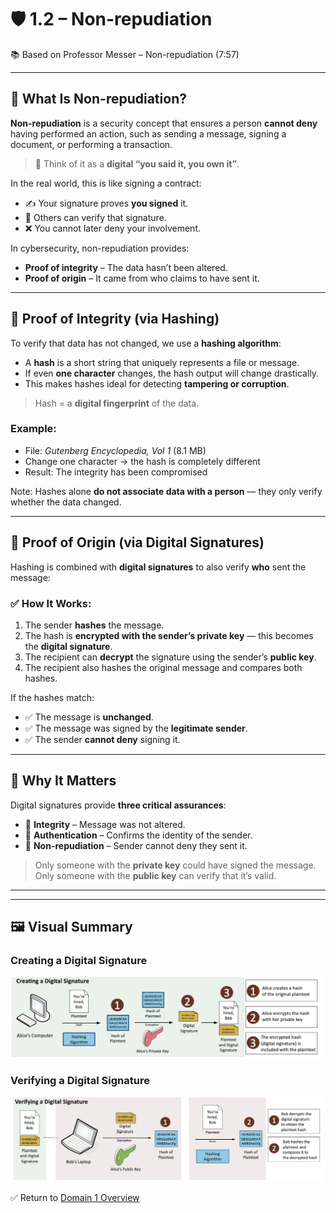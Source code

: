 # 🛡️ 1.2 – Non-repudiation

📚 Based on Professor Messer – Non-repudiation (7:57)

---

## 🎯 What Is Non-repudiation?

**Non-repudiation** is a security concept that ensures a person **cannot deny** having performed an action, such as sending a message, signing a document, or performing a transaction.

> 🧠 Think of it as a **digital “you said it, you own it”**.

In the real world, this is like signing a contract:
- ✍️ Your signature proves **you signed** it.
- 🧾 Others can verify that signature.
- ❌ You cannot later deny your involvement.

In cybersecurity, non-repudiation provides:
- **Proof of integrity** – The data hasn’t been altered.
- **Proof of origin** – It came from who claims to have sent it.

---

## 🧪 Proof of Integrity (via Hashing)

To verify that data has not changed, we use a **hashing algorithm**:
- A **hash** is a short string that uniquely represents a file or message.
- If even **one character** changes, the hash output will change drastically.
- This makes hashes ideal for detecting **tampering or corruption**.

> Hash = a **digital fingerprint** of the data.

### Example:
- File: *Gutenberg Encyclopedia, Vol 1* (8.1 MB)
- Change one character → the hash is completely different
- Result: The integrity has been compromised

Note: Hashes alone **do not associate data with a person** — they only verify whether the data changed.

---

## 🔐 Proof of Origin (via Digital Signatures)

Hashing is combined with **digital signatures** to also verify **who** sent the message:

### ✅ How It Works:
1. The sender **hashes** the message.
2. The hash is **encrypted with the sender’s private key** — this becomes the **digital signature**.
3. The recipient can **decrypt** the signature using the sender’s **public key**.
4. The recipient also hashes the original message and compares both hashes.

If the hashes match:
- ✅ The message is **unchanged**.
- ✅ The message was signed by the **legitimate sender**.
- ✅ The sender **cannot deny** signing it.

---

## 🔏 Why It Matters

Digital signatures provide **three critical assurances**:
- 🧾 **Integrity** – Message was not altered.
- 👤 **Authentication** – Confirms the identity of the sender.
- 🚫 **Non-repudiation** – Sender cannot deny they sent it.

> Only someone with the **private key** could have signed the message.  
> Only someone with the **public key** can verify that it’s valid.

---

---

## 🖼️ Visual Summary

### Creating a Digital Signature

![Creating a Digital Signature](../assets/creating-digital-signature.png)

### Verifying a Digital Signature

![Verifying a Digital Signature](../assets/verifying-digital-signature.png)


✅ Return to [Domain 1 Overview](./README.md)
